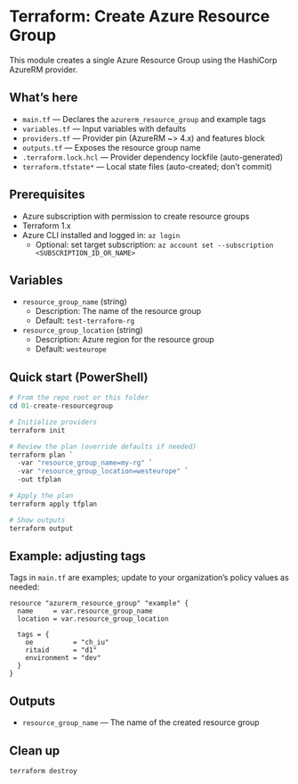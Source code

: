 # Terraform: Create Azure Resource Group

This module creates a single Azure Resource Group using the HashiCorp AzureRM provider.

## What’s here

- `main.tf` — Declares the `azurerm_resource_group` and example tags
- `variables.tf` — Input variables with defaults
- `providers.tf` — Provider pin (AzureRM ~> 4.x) and features block
- `outputs.tf` — Exposes the resource group name
- `.terraform.lock.hcl` — Provider dependency lockfile (auto-generated)
- `terraform.tfstate*` — Local state files (auto-created; don’t commit)

## Prerequisites

- Azure subscription with permission to create resource groups
- Terraform 1.x
- Azure CLI installed and logged in: `az login`
  - Optional: set target subscription: `az account set --subscription <SUBSCRIPTION_ID_OR_NAME>`

## Variables

- `resource_group_name` (string)
  - Description: The name of the resource group
  - Default: `test-terraform-rg`
- `resource_group_location` (string)
  - Description: Azure region for the resource group
  - Default: `westeurope`

## Quick start (PowerShell)

```powershell
# From the repo root or this folder
cd 01-create-resourcegroup

# Initialize providers
terraform init

# Review the plan (override defaults if needed)
terraform plan `
  -var "resource_group_name=my-rg" `
  -var "resource_group_location=westeurope" `
  -out tfplan

# Apply the plan
terraform apply tfplan

# Show outputs
terraform output
```

## Example: adjusting tags

Tags in `main.tf` are examples; update to your organization’s policy values as needed:

```hcl
resource "azurerm_resource_group" "example" {
  name     = var.resource_group_name
  location = var.resource_group_location

  tags = {
    oe          = "ch_iu"
    ritaid      = "d1"
    environment = "dev"
  }
}
```

## Outputs

- `resource_group_name` — The name of the created resource group

## Clean up

```powershell
terraform destroy
```

